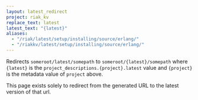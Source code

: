 ```yaml
---
layout: latest_redirect
project: riak_kv
replace_text: latest
latest_text: "{latest}"
aliases:
  - "/riak/latest/setup/installing/source/erlang/"
  - "/riakkv/latest/setup/installing/source/erlang/"
---
```


Redirects `someroot/latest/somepath` to `someroot/{latest}/somepath` 
where `{latest}` is the `project_descriptions.{project}.latest` value
and `{project}` is the metadata value of `project` above.

This page exists solely to redirect from the generated URL to the latest version of
that url.


